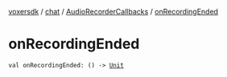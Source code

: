 [voxersdk](../../index.md) / [chat](../index.md) / [AudioRecorderCallbacks](index.md) / [onRecordingEnded](./on-recording-ended.md)

# onRecordingEnded

`val onRecordingEnded: () -> `[`Unit`](https://kotlinlang.org/api/latest/jvm/stdlib/kotlin/-unit/index.html)